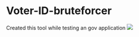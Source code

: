 # Voter-ID-bruteforcer
Created this tool while testing an gov application
![](https://i.postimg.cc/wB17QCF8/ezgif-com-gif-maker.gif)
